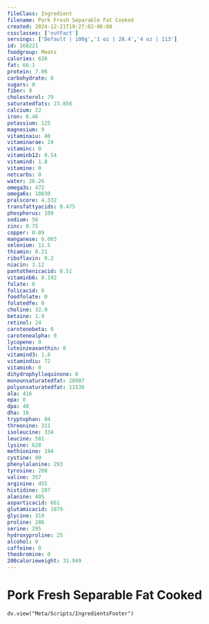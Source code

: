 ```yaml
---
fileClass: Ingredient
filename: Pork Fresh Separable Fat Cooked
created: 2024-12-21T19:27:02-06:00
cssclasses: ['nutFact']
servings: ['Default | 100g','1 oz | 28.4','4 oz | 113']
id: 168221
foodgroup: Meats
calories: 626
fat: 66.1
protein: 7.06
carbohydrate: 0
sugars: 0
fiber: 0
cholesterol: 79
saturatedfats: 23.856
calcium: 22
iron: 0.46
potassium: 125
magnesium: 9
vitaminaiu: 80
vitaminarae: 24
vitaminc: 0
vitaminb12: 0.54
vitamind: 1.8
vitamine: 0
netcarbs: 0
water: 26.26
omega3s: 472
omega6s: 10830
pralscore: 4.332
transfattyacids: 0.475
phosphorus: 109
sodium: 56
zinc: 0.75
copper: 0.09
manganese: 0.003
selenium: 11.5
thiamin: 0.21
riboflavin: 0.2
niacin: 3.12
pantothenicacid: 0.51
vitaminb6: 0.192
folate: 0
folicacid: 0
foodfolate: 0
folatedfe: 0
choline: 32.9
betaine: 1.9
retinol: 24
carotenebeta: 0
carotenealpha: 0
lycopene: 0
luteinzeaxanthin: 0
vitamind3: 1.8
vitamindiu: 72
vitamink: 0
dihydrophylloquinone: 0
monounsaturatedfat: 28987
polyunsaturatedfat: 11538
ala: 416
epa: 0
dpa: 40
dha: 16
tryptophan: 84
threonine: 311
isoleucine: 334
leucine: 581
lysine: 628
methionine: 194
cystine: 80
phenylalanine: 293
tyrosine: 280
valine: 357
arginine: 455
histidine: 287
alanine: 405
asparticacid: 661
glutamicacid: 1079
glycine: 319
proline: 286
serine: 295
hydroxyproline: 25
alcohol: 0
caffeine: 0
theobromine: 0
200calorieweight: 31.949
---
```


# Pork Fresh Separable Fat Cooked

```dataviewjs
dv.view("Meta/Scripts/IngredientsFooter")
```